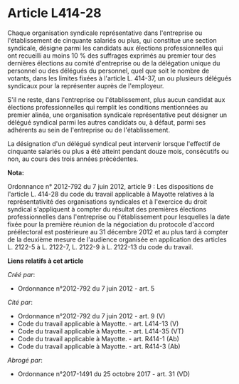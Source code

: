 # Article L414-28

Chaque organisation syndicale représentative dans l'entreprise ou l'établissement de cinquante salariés ou plus, qui
constitue une section syndicale, désigne parmi les candidats aux élections professionnelles qui ont recueilli au moins 10 %
des suffrages exprimés au premier tour des dernières élections au comité d'entreprise ou de la délégation unique du personnel
ou des délégués du personnel, quel que soit le nombre de votants, dans les limites fixées à l'article L. 414-37, un ou
plusieurs délégués syndicaux pour la représenter auprès de l'employeur. 

S'il ne reste, dans l'entreprise ou l'établissement, plus aucun candidat aux élections professionnelles qui remplit les
conditions mentionnées au premier alinéa, une organisation syndicale représentative peut désigner un délégué syndical parmi
les autres candidats ou, à défaut, parmi ses adhérents au sein de l'entreprise ou de l'établissement. 

La désignation d'un délégué syndical peut intervenir lorsque l'effectif de cinquante salariés ou plus a été atteint pendant
douze mois, consécutifs ou non, au cours des trois années précédentes.

**Nota:**

Ordonnance n° 2012-792 du 7 juin 2012, article 9 : Les dispositions de l'article L. 414-28 du code du travail applicable à
Mayotte relatives à la représentativité des organisations syndicales et à l'exercice du droit syndical s'appliquent à compter
du résultat des premières élections professionnelles dans l'entreprise ou l'établissement pour lesquelles la date fixée pour
la première réunion de la négociation du protocole d'accord préélectoral est postérieure au 31 décembre 2012 et au plus tard
à compter de la deuxième mesure de l'audience organisée en application des articles L. 2122-5 à L. 2122-7, L. 2122-9 à L.
2122-13 du code du travail.

**Liens relatifs à cet article**

_Créé par_:

  - Ordonnance n°2012-792 du 7 juin 2012 - art. 5

_Cité par_:

  - Ordonnance n°2012-792 du 7 juin 2012 - art. 9 (V)
  - Code du travail applicable à Mayotte. - art. L414-13 (V)
  - Code du travail applicable à Mayotte. - art. L414-35 (VT)
  - Code du travail applicable à Mayotte. - art. R414-1 (Ab)
  - Code du travail applicable à Mayotte. - art. R414-3 (Ab)

_Abrogé par_:

  - Ordonnance n°2017-1491 du 25 octobre 2017 - art. 31 (VD)
